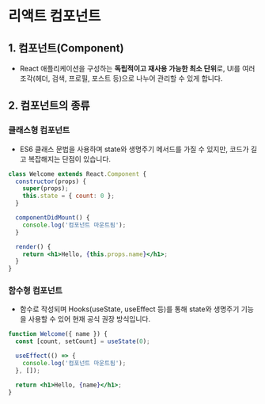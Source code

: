 # 리액트 컴포넌트

## 1. 컴포넌트(Component)

- React 애플리케이션을 구성하는 **독립적이고 재사용 가능한 최소 단위**로, UI를 여러 조각(헤더, 검색, 프로필, 포스트 등)으로 나누어 관리할 수 있게 합니다.

## 2. 컴포넌트의 종류

### 클래스형 컴포넌트
- ES6 클래스 문법을 사용하며 state와 생명주기 메서드를 가질 수 있지만, 코드가 길고 복잡해지는 단점이 있습니다.

```jsx
class Welcome extends React.Component {
  constructor(props) {
    super(props);
    this.state = { count: 0 };
  }

  componentDidMount() {
    console.log('컴포넌트 마운트됨');
  }

  render() {
    return <h1>Hello, {this.props.name}</h1>;
  }
}
```

### 함수형 컴포넌트
- 함수로 작성되며 Hooks(useState, useEffect 등)를 통해 state와 생명주기 기능을 사용할 수 있어 현재 공식 권장 방식입니다.

```jsx
function Welcome({ name }) {
  const [count, setCount] = useState(0);

  useEffect(() => {
    console.log('컴포넌트 마운트됨');
  }, []);

  return <h1>Hello, {name}</h1>;
}
```
